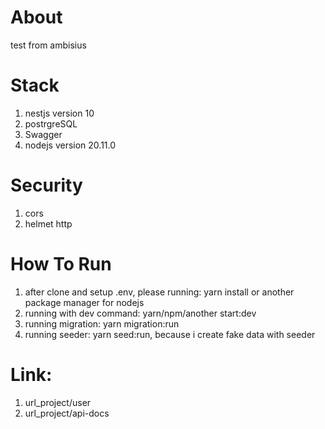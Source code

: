# About
test from ambisius

# Stack
1. nestjs version 10
2. postrgreSQL
3. Swagger
4. nodejs version 20.11.0

# Security
1. cors
2. helmet http

# How To Run
1. after clone and setup .env, please running: yarn install or another package manager for nodejs
2. running with dev command: yarn/npm/another start:dev
3. running migration: yarn migration:run
4. running seeder: yarn seed:run, because i create fake data with seeder

# Link:
1. url_project/user
2. url_project/api-docs